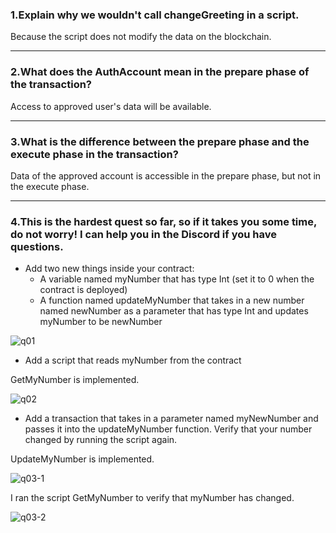 ### 1.Explain why we wouldn't call changeGreeting in a script.
Because the script does not modify the data on the blockchain.

---
### 2.What does the AuthAccount mean in the prepare phase of the transaction?
Access to approved user's data will be available.

---
### 3.What is the difference between the prepare phase and the execute phase in the transaction?
Data of the approved account is accessible in the prepare phase, but not in the execute phase.

---
### 4.This is the hardest quest so far, so if it takes you some time, do not worry! I can help you in the Discord if you have questions.

- Add two new things inside your contract:
  - A variable named myNumber that has type Int (set it to 0 when the contract is deployed)
  - A function named updateMyNumber that takes in a new number named newNumber as a parameter that has type Int and updates myNumber to be newNumber

![q01](https://user-images.githubusercontent.com/104469719/166631110-423e0f34-e8af-4512-9c0e-48541cfdc2d9.PNG)

- Add a script that reads myNumber from the contract

GetMyNumber is implemented.

![q02](https://user-images.githubusercontent.com/104469719/166631142-c64fa3bc-8f3f-4847-b72e-9203187865d3.PNG)

- Add a transaction that takes in a parameter named myNewNumber and passes it into the updateMyNumber function. Verify that your number changed by running the script again.

UpdateMyNumber is implemented.

![q03-1](https://user-images.githubusercontent.com/104469719/166631150-0f14a83a-4573-4bc6-96e6-a3b7df43ef03.PNG)

I ran the script GetMyNumber to verify that myNumber has changed.

![q03-2](https://user-images.githubusercontent.com/104469719/166631159-6e89beca-4810-4a79-ac80-58e01f3dde49.PNG)
